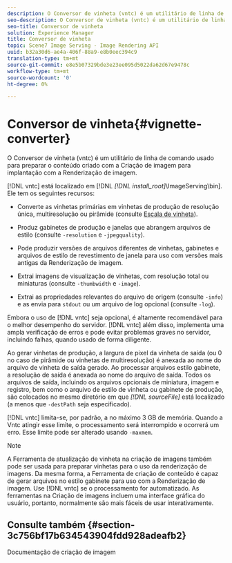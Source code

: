 ```yaml
---
description: O Conversor de vinheta (vntc) é um utilitário de linha de comando usado para preparar o conteúdo criado com a Criação de imagem para implantação com a Renderização de imagem.
seo-description: O Conversor de vinheta (vntc) é um utilitário de linha de comando usado para preparar o conteúdo criado com a Criação de imagem para implantação com a Renderização de imagem.
seo-title: Conversor de vinheta
solution: Experience Manager
title: Conversor de vinheta
topic: Scene7 Image Serving - Image Rendering API
uuid: b32a30d6-ae4a-406f-88a9-e8b0eec394c9
translation-type: tm+mt
source-git-commit: e8e5b07329bde3e23ee095d5022da62d67e9478c
workflow-type: tm+mt
source-wordcount: '0'
ht-degree: 0%

---
```



# Conversor de vinheta{#vignette-converter}

O Conversor de vinheta (vntc) é um utilitário de linha de comando usado para preparar o conteúdo criado com a Criação de imagem para implantação com a Renderização de imagem.

[!DNL vntc] está localizado em [!DNL  *[!DNL install_root]*\ImageServing\bin]. Ele tem os seguintes recursos:

* Converte as vinhetas primárias em vinhetas de produção de resolução única, multiresolução ou pirâmide (consulte [Escala de vinheta](../../../../ir-api/vntc/utilities/c-ir-vignette-converter-vntc/c-ir-vignette-scaling.md#concept-e373a29c2f954df98d704c7723804585)).
* Produz gabinetes de produção e janelas que abrangem arquivos de estilo (consulte `-resolution` e `-jpegquality`).

* Pode produzir versões de arquivos diferentes de vinhetas, gabinetes e arquivos de estilo de revestimento de janela para uso com versões mais antigas da Renderização de imagem.
* Extrai imagens de visualização de vinhetas, com resolução total ou miniaturas (consulte `-thumbwidth` e `-image`).
* Extrai as propriedades relevantes do arquivo de origem (consulte `-info`) e as envia para `stdout` ou um arquivo de log opcional (consulte `-log`).

Embora o uso de [!DNL vntc] seja opcional, é altamente recomendável para o melhor desempenho do servidor. [!DNL vntc] além disso, implementa uma ampla verificação de erros e pode evitar problemas graves no servidor, incluindo falhas, quando usado de forma diligente.

Ao gerar vinhetas de produção, a largura de pixel da vinheta de saída (ou 0 no caso de pirâmide ou vinhetas de multiresolução) é anexada ao nome do arquivo de vinheta de saída gerado. Ao processar arquivos estilo gabinete, a resolução de saída é anexada ao nome do arquivo de saída. Todos os arquivos de saída, incluindo os arquivos opcionais de miniatura, imagem e registro, bem como o arquivo de estilo de vinheta ou gabinete de produção, são colocados no mesmo diretório em que *[!DNL sourceFile]* está localizado (a menos que `-destPath` seja especificado).

[!DNL vntc] limita-se, por padrão, a no máximo 3 GB de memória. Quando a Vntc atingir esse limite, o processamento será interrompido e ocorrerá um erro. Esse limite pode ser alterado usando `-maxmem`.

>[!NOTE]
>
>A Ferramenta de atualização de vinheta na criação de imagens também pode ser usada para preparar vinhetas para o uso da renderização de imagens. Da mesma forma, a Ferramenta de criação de conteúdo é capaz de gerar arquivos no estilo gabinete para uso com a Renderização de imagem. Use [!DNL vntc] se o processamento for automatizado. As ferramentas na Criação de imagens incluem uma interface gráfica do usuário, portanto, normalmente são mais fáceis de usar interativamente.

## Consulte também {#section-3c756bf17b634543904fdd928adeafb2}

Documentação de criação de imagem
